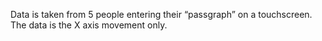 Data is taken from 5 people entering their “passgraph” on a
touchscreen. The data is the X axis movement only.
